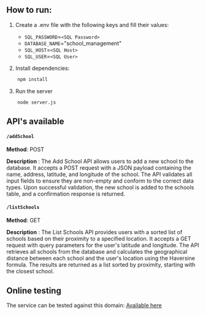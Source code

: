 ## How to run:

1) Create a .env file with the following keys and fill their values:
    - `SQL_PASSWORD`=`<SQL Password>`
    - `DATABASE_NAME`="school_management"
    - `SQL_HOST`=`<SQL Host>`
    - `SQL_USER`=`<SQL User>`
    
2) Install dependencies:
```bash
    npm install
```

3) Run the server
```bash
    node server.js
```

## API's available

#### `/addSchool`

**Method**: POST

**Description** : The Add School API allows users to add a new school to the database. It accepts a POST request with a JSON payload containing the name, address, latitude, and longitude of the school. The API validates all input fields to ensure they are non-empty and conform to the correct data types. Upon successful validation, the new school is added to the schools table, and a confirmation response is returned.

#### `/listSchools`

**Method**: GET

**Description** : The List Schools API provides users with a sorted list of schools based on their proximity to a specified location. It accepts a GET request with query parameters for the user's latitude and longitude. The API retrieves all schools from the database and calculates the geographical distance between each school and the user's location using the Haversine formula. The results are returned as a list sorted by proximity, starting with the closest school.


## Online testing

The service can be tested against this domain:  [Available here](https://nodejsinternship.onrender.com)
